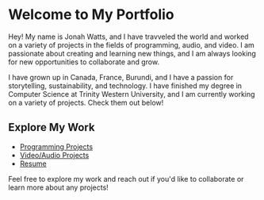 <link rel="stylesheet" type="text/css" href="assets/styles.css">


# Welcome to My Portfolio

Hey!
My name is Jonah Watts, and I have travveled the world and worked on a variety of projects in the fields of programming, audio, and video. I am passionate about creating and learning new things, and I am always looking for new opportunities to collaborate and grow.

I have grown up in Canada, France, Burundi, and I have a passion for storytelling, sustainability, and technology. I have finished my degree in Computer Science at Trinity Western University, and I am currently working on a variety of projects. Check them out below!

## Explore My Work

- [Programming Projects](programming.md)
- [Video/Audio Projects](audio-video.md)
- [Resume](resume.md)

Feel free to explore my work and reach out if you'd like to collaborate or learn more about any projects!
